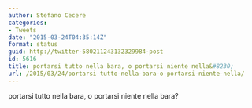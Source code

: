 ```yaml
---
author: Stefano Cecere
categories:
- Tweets
date: "2015-03-24T04:35:14Z"
format: status
guid: http://twitter-580211243132329984-post
id: 5616
title: portarsi tutto nella bara, o portarsi niente nella&#8230;
url: /2015/03/24/portarsi-tutto-nella-bara-o-portarsi-niente-nella/
---
```


portarsi tutto nella bara, o portarsi niente nella bara?